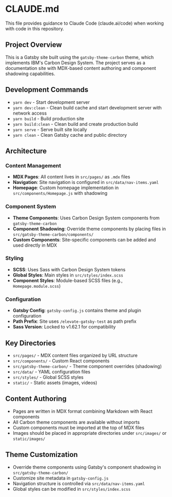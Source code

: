 # CLAUDE.md

This file provides guidance to Claude Code (claude.ai/code) when working with code in this repository.

## Project Overview

This is a Gatsby site built using the `gatsby-theme-carbon` theme, which implements IBM's Carbon Design System. The project serves as a documentation site with MDX-based content authoring and component shadowing capabilities.

## Development Commands

- `yarn dev` - Start development server
- `yarn dev:clean` - Clean build cache and start development server with network access
- `yarn build` - Build production site
- `yarn build:clean` - Clean build and create production build
- `yarn serve` - Serve built site locally
- `yarn clean` - Clean Gatsby cache and public directory

## Architecture

### Content Management
- **MDX Pages**: All content lives in `src/pages/` as `.mdx` files
- **Navigation**: Site navigation is configured in `src/data/nav-items.yaml`
- **Homepage**: Custom homepage implementation in `src/components/Homepage.js` with shadowing

### Component System
- **Theme Components**: Uses Carbon Design System components from `gatsby-theme-carbon`
- **Component Shadowing**: Override theme components by placing files in `src/gatsby-theme-carbon/components/`
- **Custom Components**: Site-specific components can be added and used directly in MDX

### Styling
- **SCSS**: Uses Sass with Carbon Design System tokens
- **Global Styles**: Main styles in `src/styles/index.scss`
- **Component Styles**: Module-based SCSS files (e.g., `Homepage.module.scss`)

### Configuration
- **Gatsby Config**: `gatsby-config.js` contains theme and plugin configuration
- **Path Prefix**: Site uses `/elevate-gatsby-test` as path prefix
- **Sass Version**: Locked to v1.62.1 for compatibility

## Key Directories

- `src/pages/` - MDX content files organized by URL structure
- `src/components/` - Custom React components
- `src/gatsby-theme-carbon/` - Theme component overrides (shadowing)
- `src/data/` - YAML configuration files
- `src/styles/` - Global SCSS styles
- `static/` - Static assets (images, videos)

## Content Authoring

- Pages are written in MDX format combining Markdown with React components
- All Carbon theme components are available without imports
- Custom components must be imported at the top of MDX files
- Images should be placed in appropriate directories under `src/images/` or `static/images/`

## Theme Customization

- Override theme components using Gatsby's component shadowing in `src/gatsby-theme-carbon/`
- Customize site metadata in `gatsby-config.js`
- Navigation structure is controlled via `src/data/nav-items.yaml`
- Global styles can be modified in `src/styles/index.scss`